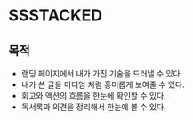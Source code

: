# SSSTACKED

## 목적

- 랜딩 페이지에서 내가 가진 기술을 드러낼 수 있다.
- 내가 쓴 글을 미디엄 처럼 흥미롭게 보여줄 수 있다.
- 회고와 액션의 흐름을 한눈에 확인할 수 있다.
- 독서록과 의견을 정리해서 한눈에 볼 수 있다.
